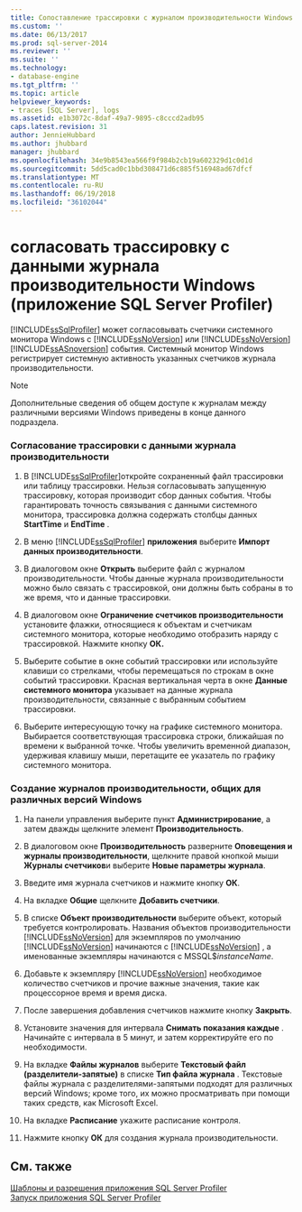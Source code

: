 ```yaml
---
title: Сопоставление трассировки с журналом производительности Windows (SQL Server Profiler) | Документы Microsoft
ms.custom: ''
ms.date: 06/13/2017
ms.prod: sql-server-2014
ms.reviewer: ''
ms.suite: ''
ms.technology:
- database-engine
ms.tgt_pltfrm: ''
ms.topic: article
helpviewer_keywords:
- traces [SQL Server], logs
ms.assetid: e1b3072c-8daf-49a7-9895-c8cccd2adb95
caps.latest.revision: 31
author: JennieHubbard
ms.author: jhubbard
manager: jhubbard
ms.openlocfilehash: 34e9b8543ea566f9f984b2cb19a602329d1c0d1d
ms.sourcegitcommit: 5dd5cad0c1bbd308471d6c885f516948ad67dfcf
ms.translationtype: MT
ms.contentlocale: ru-RU
ms.lasthandoff: 06/19/2018
ms.locfileid: "36102044"
---
```

# <a name="correlate-a-trace-with-windows-performance-log-data-sql-server-profiler"></a>согласовать трассировку с данными журнала производительности Windows (приложение SQL Server Profiler)
  [!INCLUDE[ssSqlProfiler](../includes/sssqlprofiler-md.md)] может согласовывать счетчики системного монитора Windows с [!INCLUDE[ssNoVersion](../includes/ssnoversion-md.md)] или [!INCLUDE[ssNoVersion](../includes/ssnoversion-md.md)] [!INCLUDE[ssASnoversion](../includes/ssasnoversion-md.md)] события. Системный монитор Windows регистрирует системную активность указанных счетчиков журнала производительности.  
  
> [!NOTE]  
>  Дополнительные сведения об общем доступе к журналам между различными версиями Windows приведены в конце данного подраздела.  
  
### <a name="to-correlate-a-trace-with-performance-log-data"></a>Согласование трассировки с данными журнала производительности  
  
1.  В [!INCLUDE[ssSqlProfiler](../includes/sssqlprofiler-md.md)]откройте сохраненный файл трассировки или таблицу трассировки. Нельзя согласовывать запущенную трассировку, которая производит сбор данных события. Чтобы гарантировать точность связывания с данными системного монитора, трассировка должна содержать столбцы данных **StartTime** и **EndTime** .  
  
2.  В меню [!INCLUDE[ssSqlProfiler](../includes/sssqlprofiler-md.md)] **приложения** выберите **Импорт данных производительности**.  
  
3.  В диалоговом окне **Открыть** выберите файл с журналом производительности. Чтобы данные журнала производительности можно было связать с трассировкой, они должны быть собраны в то же время, что и данные трассировки.  
  
4.  В диалоговом окне **Ограничение счетчиков производительности** установите флажки, относящиеся к объектам и счетчикам системного монитора, которые необходимо отобразить наряду с трассировкой. Нажмите кнопку **ОК.**  
  
5.  Выберите событие в окне событий трассировки или используйте клавиши со стрелками, чтобы перемещаться по строкам в окне событий трассировки. Красная вертикальная черта в окне **Данные системного монитора** указывает на данные журнала производительности, связанные с выбранным событием трассировки.  
  
6.  Выберите интересующую точку на графике системного монитора. Выбирается соответствующая трассировка строки, ближайшая по времени к выбранной точке. Чтобы увеличить временной диапазон, удерживая клавишу мыши, перетащите ее указатель по графику системного монитора.  
  
### <a name="to-create-performance-logs-that-can-be-shared-among-different-versions-of-windows"></a>Создание журналов производительности, общих для различных версий Windows  
  
1.  На панели управления выберите пункт **Администрирование**, а затем дважды щелкните элемент **Производительность**.  
  
2.  В диалоговом окне **Производительность** разверните **Оповещения и журналы производительности**, щелкните правой кнопкой мыши **Журналы счетчиков**и выберите **Новые параметры журнала**.  
  
3.  Введите имя журнала счетчиков и нажмите кнопку **ОК**.  
  
4.  На вкладке **Общие** щелкните **Добавить счетчики**.  
  
5.  В списке **Объект производительности** выберите объект, который требуется контролировать. Названия объектов производительности [!INCLUDE[ssNoVersion](../includes/ssnoversion-md.md)] для экземпляров по умолчанию [!INCLUDE[ssNoVersion](../includes/ssnoversion-md.md)] начинаются с [!INCLUDE[ssNoVersion](../includes/ssnoversion-md.md)] , а именованные экземпляры начинаются с MSSQL$*instanceName*.  
  
6.  Добавьте к экземпляру [!INCLUDE[ssNoVersion](../includes/ssnoversion-md.md)] необходимое количество счетчиков и прочие важные значения, такие как процессорное время и время диска.  
  
7.  После завершения добавления счетчиков нажмите кнопку **Закрыть**.  
  
8.  Установите значения для интервала **Снимать показания каждые** . Начинайте с интервала в 5 минут, и затем корректируйте его по необходимости.  
  
9. На вкладке **Файлы журналов** выберите **Текстовый файл (разделители-запятые)** в списке **Тип файла журнала** . Текстовые файлы журнала с разделителями-запятыми подходят для различных версий Windows; кроме того, их можно просматривать при помощи таких средств, как Microsoft Excel.  
  
10. На вкладке **Расписание** укажите расписание контроля.  
  
11. Нажмите кнопку **ОК** для создания журнала производительности.  
  
## <a name="see-also"></a>См. также  
 [Шаблоны и разрешения приложения SQL Server Profiler](../tools/sql-server-profiler/sql-server-profiler-templates-and-permissions.md)   
 [Запуск приложения SQL Server Profiler](../tools/sql-server-profiler/start-sql-server-profiler.md)  
  
  
